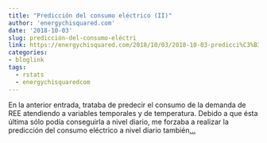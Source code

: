 ```yaml
---
title: "Predicción del consumo eléctrico (II)"
author: 'energychisquared.com'
date: '2018-10-03'
slug: predicción-del-consumo-eléctri
link: https://energychisquared.com/2018/10/03/2018-10-03-predicci%C3%B3n-del-consumo-el%C3%A9ctrico-ii-una-aproximaci%C3%B3n-con-random-forest.html
categories:
- bloglink
tags:
  - rstats
  - energychisquaredcom
---
```


En la anterior entrada, trataba de predecir el consumo de la demanda de REE atendiendo a variables temporales y de temperatura. Debido a que ésta última sólo podía conseguirla a nivel diario, me forzaba a realizar la predicción del consumo eléctrico a nivel diario también[... <i class="fas fa-external-link-alt"></i>](https://energychisquared.com/2018/10/03/2018-10-03-predicci%C3%B3n-del-consumo-el%C3%A9ctrico-ii-una-aproximaci%C3%B3n-con-random-forest.html)

